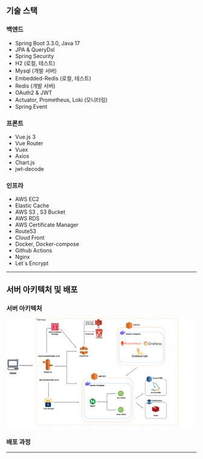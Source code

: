 
## 기술 스택
### 백엔드
* Spring Boot 3.3.0, Java 17
* JPA & QueryDsl
* Spring Security
* H2 (로컬, 테스트)
* Mysql (개발 서버)
* Embedded-Redis (로컬, 테스트)
* Redis (개발 서버)
* OAuth2 & JWT
* Actuator, Prometheus, Loki (모니터링)
* Spring Event


### 프론트
* Vue.js 3
* Vue Router
* Vuex
* Axios
* Chart.js
* jwt-decode


### 인프라
* AWS EC2
* Elastic Cache
* AWS S3 , S3 Bucket
* AWS RDS
* AWS Certificate Manager
* Route53
* Cloud Front
* Docker, Docker-compose
* Github Actions
* Nginx
* Let`s Encrypt

- - -
## 서버 아키텍처 및 배포

### 서버 아키텍처
![system_architecture.png](docs%2Fsystem_architecture.png)


### 배포 과정

- - -



